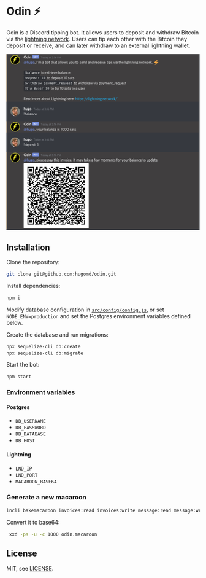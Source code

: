 # Odin ⚡

Odin is a Discord tipping bot. It allows users to deposit and withdraw Bitcoin via the [lightning network](https://lightning.network). Users can tip each other with the Bitcoin they deposit or receive, and can later withdraw to an external lightning wallet.

![Screenshot of Odin being used in a Discord channel](./screenshot.png)

## Installation

Clone the repository:
```bash
git clone git@github.com:hugomd/odin.git
```

Install dependencies:
```bash
npm i
```

Modify database configuration in [`src/config/config.js`](./src/config/config.js), or set `NODE_ENV=production` and set the Postgres environment variables defined below.

Create the database and run migrations:
```bash
npx sequelize-cli db:create
npx sequelize-cli db:migrate
```

Start the bot:
```bash
npm start
```


### Environment variables
#### Postgres
* `DB_USERNAME`
* `DB_PASSWORD`
* `DB_DATABASE`
* `DB_HOST`

#### Lightning
* `LND_IP`
* `LND_PORT`
* `MACAROON_BASE64`

### Generate a new macaroon
```bash
lncli bakemacaroon invoices:read invoices:write message:read message:write offchain:read offchain:write --save_to odin.macaroon
```

Convert it to base64:
```bash
 xxd -ps -u -c 1000 odin.macaroon
```

## License
MIT, see [LICENSE](./LICENSE).

